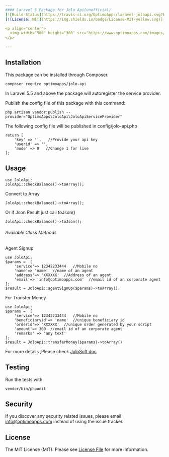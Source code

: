 ```yaml
---
#### Laravel 5 Package for Jolo Api(unofficial)
[![Build Status](https://travis-ci.org/OptimoApps/laravel-joloapi.svg?branch=master)](https://travis-ci.org/OptimoApps/laravel-joloapi)
[![License: MIT](https://img.shields.io/badge/License-MIT-yellow.svg)](https://github.com/OptimoApps/laravel-joloapi/blob/master/LICENSE.md)

<p align="center">
  <img width="500" height="300" src="https://www.optimoapps.com/images/laravel_jolo_api.png">
</p>

---
```


## Installation

This package can be installed through Composer.

    composer require optimoapps/jolo-api
    
In Laravel 5.5 and above the package will autoregister the service provider.

Publish the config file of this package with this command:

    php artisan vendor:publish --provider="OptimoApps\JoloApi\JoloApiServiceProvider"
    
The following config file will be published in config/jolo-api.php

    return [
        'key' => '',   //Provide your api key
        'userid' => '',
        'mode' => 0   //Change 1 for live
    ];
    
## Usage
    use JoloApi;
    JoloApi::checkBalance()->toArray();
    

Convert to Array 
    
    JoloApi::checkBalance()->toArray();
    
Or if Json Result just call toJson()

    JoloApi::checkBalance()->toJson();
    
###### Available Class Methods

Agent Signup
    
    use JoloApi;
    $params =  [
        'service'=> 12342233444   //Mobile no
        'name'=> 'name'  //name of an agent
        'address'=> 'XXXXXX'  //Address of an agent
        'email'=> 'info@optimoapps.com'  //email id of an corporate agent  
    ];
    $result = JoloApi::agentSignUp($params)->toArray();
    
For Transfer Money
    
    use JoloApi;
    $params =  [
        'service'=> 12342233444   //Mobile no
        'beneficiaryid'=> 'name'  //unique beneficiary id
        'orderid'=> 'XXXXXX'  //unique order generated by your script
        'amount'=> 300  //email id of an corporate agent 
        'remarks' => 'any text' 
    ];
    $result = JoloApi::transferMoney($params)->toArray()    
    
For more details ,Please check [JoloSoft doc](https://jolosoft.com/docs.php) 
        
    
## Testing
Run the tests with:

    vendor/bin/phpunit
        
## Security
If you discover any security related issues, please email info@optimoapps.com instead of using the issue tracker.     

## License
The MIT License (MIT). Please see [License File](https://github.com/OptimoApps/laravel-joloapi/blob/master/LICENSE.md) for more information.       
